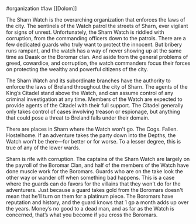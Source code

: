 #organization #law [[Dolom]]

The Sharn Watch is the overarching organization that enforces the laws of the city. The sentinels of the Watch patrol the streets of Sharn, ever vigilant for signs of unrest. Unfortunately, the Sharn Watch is riddled with corruption, from the commanding officers down to the patrols. There are a few dedicated guards who truly want to protect the innocent. But bribery runs rampant, and the watch has a way of never showing up at the same time as Daask or the Boromar clan. And aside from the general problems of greed, cowardice, and corruption, the watch commanders focus their forces on protecting the wealthy and powerful citizens of the city.

The Sharn Watch and its subordinate branches have the authority to enforce the laws of Breland throughout the city of Sharn. The agents of the King’s Citadel stand above the Watch, and can assume control of any criminal investigation at
any time. Members of the Watch are expected to provide agents of the Citadel with their full support. The Citadel generally only takes control of cases involving treason or espionage, but anything that could pose a threat to Breland falls under their domain.

There are places in Sharn where the Watch won't go. The Cogs. Fallen. Hostelhome. If an adventure takes the party down into the Depths, the Watch won't be there—for better or for worse. To a lesser degree, this is true of any of the lower wards.

Sharn is rife with corruption. The captains of the Sharn Watch are largely on the payroll of the Boromar Clan, and half of the members of the Watch have done muscle work for the Boromars. Guards who are on the take look the other way or wander off when something bad happens. This is a case where the guards can do favors for the villains that they won't do for the adventurers. Just because a guard takes gold from the Boromars doesn't mean that he'll turn on them for a
platinum piece. The Boromars have reputation and history, and the guard knows that 1 gp a month adds up over the years. Money’s no good to a dead man, and as far as the Watch is concerned, that’s what you become if you cross the Boromars.